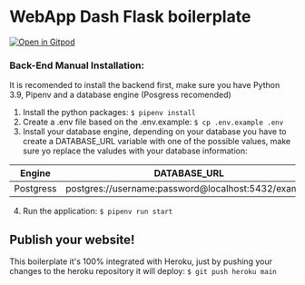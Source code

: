 # WebApp Dash Flask boilerplate
[![Open in Gitpod](https://gitpod.io/button/open-in-gitpod.svg)](https://gitpod.io#https://github.com/jgarciaf106/dash-boilerplate)

### Back-End Manual Installation:

It is recomended to install the backend first, make sure you have Python 3.9, Pipenv and a database engine (Posgress recomended)

1. Install the python packages: `$ pipenv install`
2. Create a .env file based on the .env.example: `$ cp .env.example .env`
3. Install your database engine, depending on your database you have to create a DATABASE_URL variable with one of the possible values, make sure yo replace the valudes with your database information:

| Engine	| DATABASE_URL 						|
| ------------- | ----------------------------------------------------- |
| Postgress	| postgres://username:password@localhost:5432/example 	|

4. Run the application: `$ pipenv run start`


## Publish your website!

This boilerplate it's 100% integrated with Heroku, just by pushing your changes to the heroku repository it will deploy: `$ git push heroku main`
